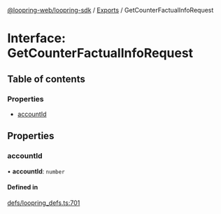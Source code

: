 [@loopring-web/loopring-sdk](../README.md) / [Exports](../modules.md) / GetCounterFactualInfoRequest

# Interface: GetCounterFactualInfoRequest

## Table of contents

### Properties

- [accountId](GetCounterFactualInfoRequest.md#accountid)

## Properties

### accountId

• **accountId**: `number`

#### Defined in

[defs/loopring_defs.ts:701](https://github.com/Loopring/loopring_sdk/blob/edf273a/src/defs/loopring_defs.ts#L701)
